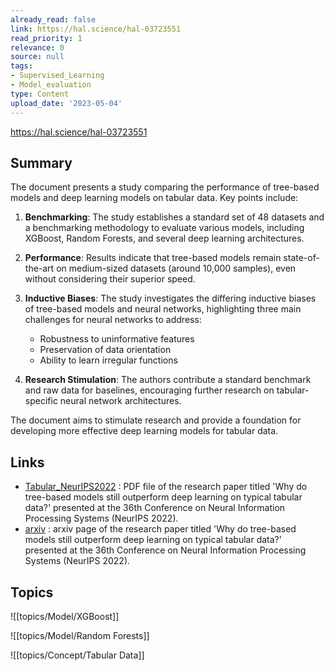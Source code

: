 ```yaml
---
already_read: false
link: https://hal.science/hal-03723551
read_priority: 1
relevance: 0
source: null
tags:
- Supervised_Learning
- Model_evaluation
type: Content
upload_date: '2023-05-04'
---
```


https://hal.science/hal-03723551
## Summary

The document presents a study comparing the performance of tree-based models and deep learning models on tabular data. Key points include:

1. **Benchmarking**: The study establishes a standard set of 48 datasets and a benchmarking methodology to evaluate various models, including XGBoost, Random Forests, and several deep learning architectures.

2. **Performance**: Results indicate that tree-based models remain state-of-the-art on medium-sized datasets (around 10,000 samples), even without considering their superior speed.

3. **Inductive Biases**: The study investigates the differing inductive biases of tree-based models and neural networks, highlighting three main challenges for neural networks to address:
   - Robustness to uninformative features
   - Preservation of data orientation
   - Ability to learn irregular functions

4. **Research Stimulation**: The authors contribute a standard benchmark and raw data for baselines, encouraging further research on tabular-specific neural network architectures.

The document aims to stimulate research and provide a foundation for developing more effective deep learning models for tabular data.
## Links

- [Tabular_NeurIPS2022](https://hal.science/hal-03723551v3/file/Tabular_NeurIPS2022%20%2828%29.pdf) : PDF file of the research paper titled 'Why do tree-based models still outperform deep learning on typical tabular data?' presented at the 36th Conference on Neural Information Processing Systems (NeurIPS 2022).
- [arxiv](https://arxiv.org/abs/2207.08815) : arxiv page of the research paper titled 'Why do tree-based models still outperform deep learning on typical tabular data?' presented at the 36th Conference on Neural Information Processing Systems (NeurIPS 2022).

## Topics

![[topics/Model/XGBoost]]

![[topics/Model/Random Forests]]

![[topics/Concept/Tabular Data]]